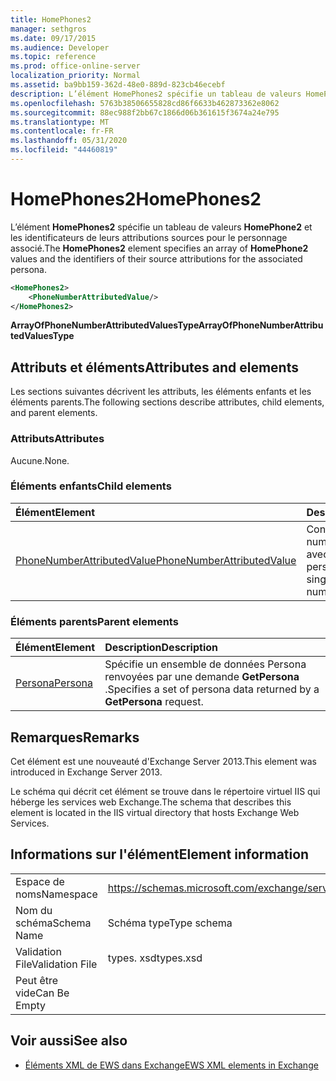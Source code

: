 ```yaml
---
title: HomePhones2
manager: sethgros
ms.date: 09/17/2015
ms.audience: Developer
ms.topic: reference
ms.prod: office-online-server
localization_priority: Normal
ms.assetid: ba9bb159-362d-48e0-889d-823cb46ecebf
description: L’élément HomePhones2 spécifie un tableau de valeurs HomePhone2 et les identificateurs de leurs attributions sources pour le personnage associé.
ms.openlocfilehash: 5763b38506655828cd86f6633b462873362e8062
ms.sourcegitcommit: 88ec988f2bb67c1866d06b361615f3674a24e795
ms.translationtype: MT
ms.contentlocale: fr-FR
ms.lasthandoff: 05/31/2020
ms.locfileid: "44460819"
---
```

# <a name="homephones2"></a><span data-ttu-id="1eccd-103">HomePhones2</span><span class="sxs-lookup"><span data-stu-id="1eccd-103">HomePhones2</span></span>

<span data-ttu-id="1eccd-104">L’élément **HomePhones2** spécifie un tableau de valeurs **HomePhone2** et les identificateurs de leurs attributions sources pour le personnage associé.</span><span class="sxs-lookup"><span data-stu-id="1eccd-104">The **HomePhones2** element specifies an array of **HomePhone2** values and the identifiers of their source attributions for the associated persona.</span></span> 
  
```XML
<HomePhones2>
    <PhoneNumberAttributedValue/>
</HomePhones2>
```

 <span data-ttu-id="1eccd-105">**ArrayOfPhoneNumberAttributedValuesType**</span><span class="sxs-lookup"><span data-stu-id="1eccd-105">**ArrayOfPhoneNumberAttributedValuesType**</span></span>
## <a name="attributes-and-elements"></a><span data-ttu-id="1eccd-106">Attributs et éléments</span><span class="sxs-lookup"><span data-stu-id="1eccd-106">Attributes and elements</span></span>

<span data-ttu-id="1eccd-107">Les sections suivantes décrivent les attributs, les éléments enfants et les éléments parents.</span><span class="sxs-lookup"><span data-stu-id="1eccd-107">The following sections describe attributes, child elements, and parent elements.</span></span>
  
### <a name="attributes"></a><span data-ttu-id="1eccd-108">Attributs</span><span class="sxs-lookup"><span data-stu-id="1eccd-108">Attributes</span></span>

<span data-ttu-id="1eccd-109">Aucune.</span><span class="sxs-lookup"><span data-stu-id="1eccd-109">None.</span></span>
  
### <a name="child-elements"></a><span data-ttu-id="1eccd-110">Éléments enfants</span><span class="sxs-lookup"><span data-stu-id="1eccd-110">Child elements</span></span>

|<span data-ttu-id="1eccd-111">**Élément**</span><span class="sxs-lookup"><span data-stu-id="1eccd-111">**Element**</span></span>|<span data-ttu-id="1eccd-112">**Description**</span><span class="sxs-lookup"><span data-stu-id="1eccd-112">**Description**</span></span>|
|:-----|:-----|
|[<span data-ttu-id="1eccd-113">PhoneNumberAttributedValue</span><span class="sxs-lookup"><span data-stu-id="1eccd-113">PhoneNumberAttributedValue</span></span>](phonenumberattributedvalue.md) <br/> |<span data-ttu-id="1eccd-114">Contient un seul numéro de téléphone avec attributs pour un personnage.</span><span class="sxs-lookup"><span data-stu-id="1eccd-114">Contains a single attributed phone number for a persona.</span></span>  <br/> |
   
### <a name="parent-elements"></a><span data-ttu-id="1eccd-115">Éléments parents</span><span class="sxs-lookup"><span data-stu-id="1eccd-115">Parent elements</span></span>

|<span data-ttu-id="1eccd-116">**Élément**</span><span class="sxs-lookup"><span data-stu-id="1eccd-116">**Element**</span></span>|<span data-ttu-id="1eccd-117">**Description**</span><span class="sxs-lookup"><span data-stu-id="1eccd-117">**Description**</span></span>|
|:-----|:-----|
|[<span data-ttu-id="1eccd-118">Persona</span><span class="sxs-lookup"><span data-stu-id="1eccd-118">Persona</span></span>](persona.md) <br/> |<span data-ttu-id="1eccd-119">Spécifie un ensemble de données Persona renvoyées par une demande **GetPersona** .</span><span class="sxs-lookup"><span data-stu-id="1eccd-119">Specifies a set of persona data returned by a **GetPersona** request.</span></span>  <br/> |
   
## <a name="remarks"></a><span data-ttu-id="1eccd-120">Remarques</span><span class="sxs-lookup"><span data-stu-id="1eccd-120">Remarks</span></span>

<span data-ttu-id="1eccd-121">Cet élément est une nouveauté d'Exchange Server 2013.</span><span class="sxs-lookup"><span data-stu-id="1eccd-121">This element was introduced in Exchange Server 2013.</span></span>
  
<span data-ttu-id="1eccd-122">Le schéma qui décrit cet élément se trouve dans le répertoire virtuel IIS qui héberge les services web Exchange.</span><span class="sxs-lookup"><span data-stu-id="1eccd-122">The schema that describes this element is located in the IIS virtual directory that hosts Exchange Web Services.</span></span>
  
## <a name="element-information"></a><span data-ttu-id="1eccd-123">Informations sur l'élément</span><span class="sxs-lookup"><span data-stu-id="1eccd-123">Element information</span></span>

|||
|:-----|:-----|
|<span data-ttu-id="1eccd-124">Espace de noms</span><span class="sxs-lookup"><span data-stu-id="1eccd-124">Namespace</span></span>  <br/> |https://schemas.microsoft.com/exchange/services/2006/types  <br/> |
|<span data-ttu-id="1eccd-125">Nom du schéma</span><span class="sxs-lookup"><span data-stu-id="1eccd-125">Schema Name</span></span>  <br/> |<span data-ttu-id="1eccd-126">Schéma type</span><span class="sxs-lookup"><span data-stu-id="1eccd-126">Type schema</span></span>  <br/> |
|<span data-ttu-id="1eccd-127">Validation File</span><span class="sxs-lookup"><span data-stu-id="1eccd-127">Validation File</span></span>  <br/> |<span data-ttu-id="1eccd-128">types. xsd</span><span class="sxs-lookup"><span data-stu-id="1eccd-128">types.xsd</span></span>  <br/> |
|<span data-ttu-id="1eccd-129">Peut être vide</span><span class="sxs-lookup"><span data-stu-id="1eccd-129">Can Be Empty</span></span>  <br/> ||
   
## <a name="see-also"></a><span data-ttu-id="1eccd-130">Voir aussi</span><span class="sxs-lookup"><span data-stu-id="1eccd-130">See also</span></span>



- [<span data-ttu-id="1eccd-131">Éléments XML de EWS dans Exchange</span><span class="sxs-lookup"><span data-stu-id="1eccd-131">EWS XML elements in Exchange</span></span>](ews-xml-elements-in-exchange.md)

